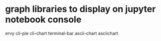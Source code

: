 # graph libraries to display on jupyter notebook console

ervy
cli-pie
cli-chart
terminal-bar
ascii-chart
asciichart